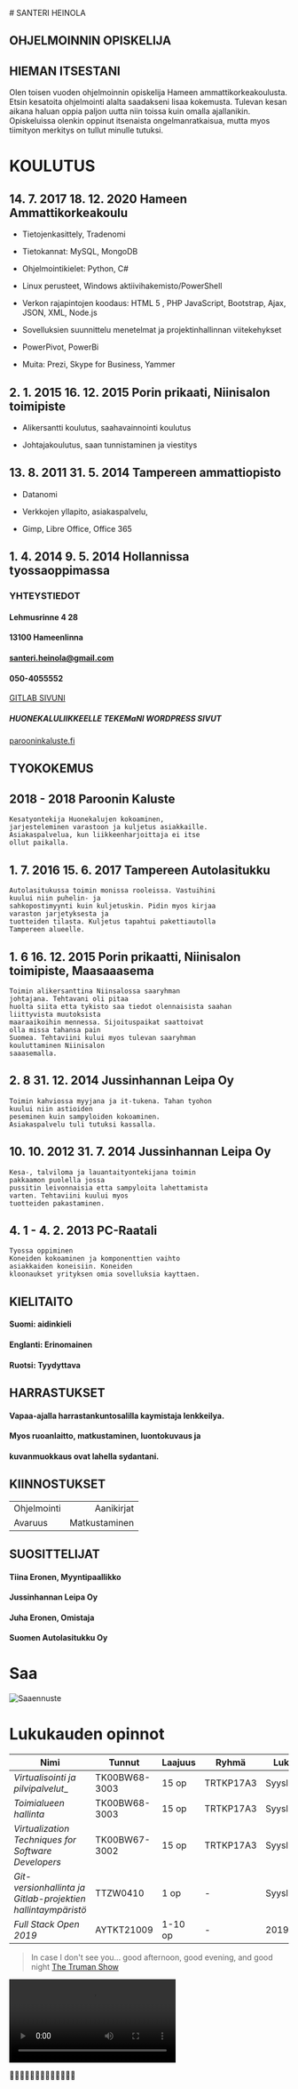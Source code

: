 ﻿﻿# SANTERI  HEINOLA
## OHJELMOINNIN OPISKELIJA

[saa]: src/saaennuste.png

[video]: src/truman.webm

## HIEMAN ITSESTANI

Olen toisen vuoden ohjelmoinnin opiskelija
Hameen ammattikorkeakoulusta. Etsin kesatoita
ohjelmointi alalta saadakseni lisaa
kokemusta. Tulevan kesan aikana haluan oppia
paljon uutta niin toissa kuin omalla ajallanikin.
Opiskeluissa olenkin oppinut itsenaista
ongelmanratkaisua, mutta myos tiimityon
merkitys on tullut minulle tutuksi.

# KOULUTUS

## 14. 7. 2017  18. 12. 2020 Hameen Ammattikorkeakoulu

+ Tietojenkasittely, Tradenomi

+ Tietokannat: MySQL, MongoDB

+ Ohjelmointikielet: Python, C#

+ Linux perusteet, Windows aktiivihakemisto/PowerShell

+ Verkon rajapintojen koodaus: HTML 5 , PHP
JavaScript, Bootstrap, Ajax, JSON, XML, Node.js

+ Sovelluksien suunnittelu menetelmat ja
projektinhallinnan viitekehykset

+ PowerPivot, PowerBi

+ Muita: Prezi, Skype for Business, Yammer

## 2. 1. 2015  16. 12. 2015 Porin prikaati, Niinisalon toimipiste

+ Alikersantti koulutus, saahavainnointi koulutus

+ Johtajakoulutus, saan tunnistaminen ja viestitys

## 13. 8. 2011  31. 5. 2014 Tampereen ammattiopisto

+ Datanomi

+ Verkkojen yllapito, asiakaspalvelu,

+ Gimp, Libre Office, Office 365

## 1. 4. 2014  9. 5. 2014 Hollannissa tyossaoppimassa

### YHTEYSTIEDOT
#### Lehmusrinne 4 28

#### 13100 Hameenlinna

#### santeri.heinola@gmail.com

#### 050-4055552

[GITLAB SIVUNI](https://gitlab.com/users/Suntio/)


##### HUONEKALULIIKKEELLE TEKEMaNI WORDPRESS SIVUT
[parooninkaluste.fi](http://www.parooninkaluste.fi/)



## TYOKOKEMUS

## 2018 - 2018 Paroonin Kaluste
```
Kesatyontekija Huonekalujen kokoaminen,
jarjesteleminen varastoon ja kuljetus asiakkaille.
Asiakaspalvelua, kun liikkeenharjoittaja ei itse
ollut paikalla.
```

## 1. 7. 2016  15. 6. 2017 Tampereen Autolasitukku
```
Autolasitukussa toimin monissa rooleissa. Vastuihini
kuului niin puhelin- ja
sahkopostimyynti kuin kuljetuskin. Pidin myos kirjaa
varaston jarjetyksesta ja
tuotteiden tilasta. Kuljetus tapahtui pakettiautolla
Tampereen alueelle.
```

## 1. 6  16. 12. 2015 Porin prikaatti, Niinisalon toimipiste, Maasaaasema
```
Toimin alikersanttina Niinsalossa saaryhman
johtajana. Tehtavani oli pitaa
huolta siita etta tykisto saa tiedot olennaisista saahan
liittyvista muutoksista
maaraaikoihin mennessa. Sijoituspaikat saattoivat
olla missa tahansa pain
Suomea. Tehtaviini kului myos tulevan saaryhman
kouluttaminen Niinisalon
saaasemalla.
```

## 2. 8  31. 12. 2014 Jussinhannan Leipa Oy
```
Toimin kahviossa myyjana ja it-tukena. Tahan tyohon
kuului niin astioiden
peseminen kuin sampyloiden kokoaminen.
Asiakaspalvelu tuli tutuksi kassalla.
```

## 10. 10. 2012  31. 7. 2014 Jussinhannan Leipa Oy
```
Kesa-, talviloma ja lauantaityontekijana toimin
pakkaamon puolella jossa
pussitin leivonnaisia etta sampyloita lahettamista
varten. Tehtaviini kuului myos
tuotteiden pakastaminen.
```

## 4. 1 - 4. 2. 2013 PC-Raatali
```
Tyossa oppiminen
Koneiden kokoaminen ja komponenttien vaihto
asiakkaiden koneisiin. Koneiden
kloonaukset yrityksen omia sovelluksia kayttaen.
```

## KIELITAITO

#### Suomi: aidinkieli

#### Englanti: Erinomainen

#### Ruotsi: Tyydyttava

## HARRASTUKSET
#### Vapaa-ajalla harrastankuntosalilla kaymistaja lenkkeilya.
#### Myos ruoanlaitto, matkustaminen, luontokuvaus ja
#### kuvanmuokkaus ovat lahella sydantani.

## KIINNOSTUKSET
|  |  |
| :------------------ | ------------------: |
|  Ohjelmointi   |  Aanikirjat   |
|  Avaruus   |  Matkustaminen   |

## SUOSITTELIJAT

#### Tiina Eronen, Myyntipaallikko
#### Jussinhannan Leipa Oy

#### Juha Eronen, Omistaja
#### Suomen Autolasitukku Oy


# Saa
![Saaennuste][saa]

# Lukukauden opinnot

| __Nimi__  |  __Tunnut__  |  __Laajuus__  |  __Ryhmä__  |  __Lukukausi__  |  __Asio-linkit__  
| ------------------ | ------------------ | ------------------ | ------------------ | ------------------ | ------------------ |
|   _Virtualisointi ja pilvipalvelut__   |   TK00BW68-3003   |   15 op   |   TRTKP17A3   |  Syyslukukausi   |  -
|   _Toimialueen hallinta_   |   TK00BW68-3003   |   15 op   |   TRTKP17A3   |  Syyslukukausi   |  -
|   _Virtualization Techniques for Software Developers_   |   TK00BW67-3002   |   15 op   |   TRTKP17A3   |  Syyslukukausi   |  -
|   _Git-versionhallinta ja Gitlab-projektien hallintaympäristö_   |   TTZW0410   |   1 op   |   -   |  Syyslukukausi   |  [asio](https://asio.jamk.fi/pls/asio/asio_ectskuv1.kurssin_ks?ktun=TTZW0410)
|   _Full Stack Open 2019_   |   AYTKT21009   |   1-10 op   |   -   |  2019   |  [fullstackopen](https://fullstackopen.com/)

> In case I don't see you... good afternoon, good evening, and good night
[The Truman Show](https://www.imdb.com/title/tt0120382/)

![Truman Show][video]

🏃🚿👨‍🍳🍕👨‍💻👨‍💻👨‍💻🛌💤
